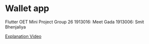 # Wallet app

Flutter OET Mini Project
Group 26
1913016: Meet Gada
1913006: Smit Bhenjaliya

<div><a href=https://drive.google.com/file/d/1GA1OvtePp_KbumdQzS__Gq8yPNRDgdjl/view?usp=sharing>Explanation Video </a></div>

